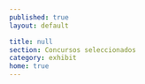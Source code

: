 ```yaml
---
published: true
layout: default

title: null
section: Concursos seleccionados
category: exhibit
home: true
---
```


